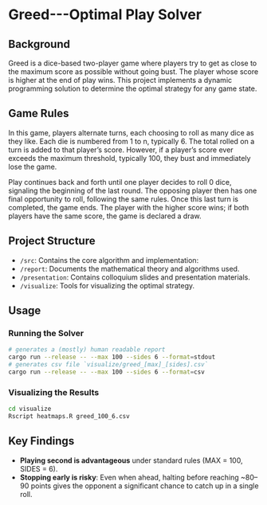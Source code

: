 # Greed---Optimal Play Solver

## Background

Greed is a dice-based two-player game where players try to get as close to the maximum score as possible without going bust. The player whose score is higher at the end of play wins. This project implements a dynamic programming solution to determine the optimal strategy for any game state.

## Game Rules

In this game, players alternate turns, each choosing to roll as many dice as they like. Each die is numbered from 1 to n, typically 6. The total rolled on a turn is added to that player’s score. However, if a player’s score ever exceeds the maximum threshold, typically 100, they bust and immediately lose the game.

Play continues back and forth until one player decides to roll 0 dice, signaling the beginning of the last round. The opposing player then has one final opportunity to roll, following the same rules. Once this last turn is completed, the game ends. The player with the higher score wins; if both players have the same score, the game is declared a draw.

## Project Structure

- `/src`: Contains the core algorithm and implementation:
- `/report`: Documents the mathematical theory and algorithms used.
- `/presentation`: Contains colloquium slides and presentation materials.
- `/visualize`: Tools for visualizing the optimal strategy.

## Usage

### Running the Solver

```sh
# generates a (mostly) human readable report
cargo run --release -- --max 100 --sides 6 --format=stdout
# generates csv file `visualize/greed_[max]_[sides].csv`
cargo run --release -- --max 100 --sides 6 --format=csv
```

### Visualizing the Results

```sh
cd visualize
Rscript heatmaps.R greed_100_6.csv
```

## Key Findings

- **Playing second is advantageous** under standard rules (MAX = 100, SIDES = 6).
- **Stopping early is risky**: Even when ahead, halting before reaching ~80–90 points gives the opponent a significant chance to catch up in a single roll.
